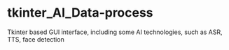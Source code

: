 # tkinter_AI_Data-process
Tkinter based GUI interface, including some AI technologies, such as ASR, TTS, face detection
